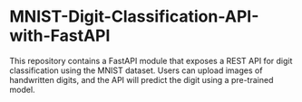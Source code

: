 # MNIST-Digit-Classification-API-with-FastAPI
This repository contains a FastAPI module that exposes a REST API for digit classification using the MNIST dataset. Users can upload images of handwritten digits, and the API will predict the digit using a pre-trained model.
